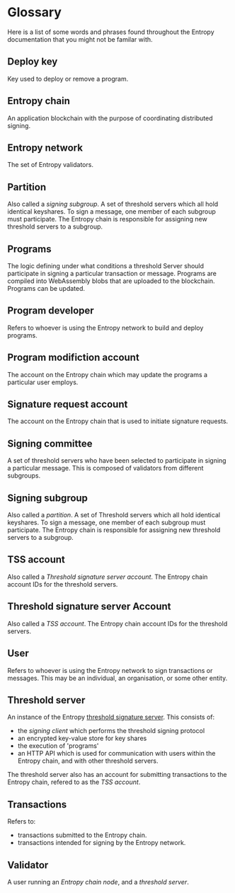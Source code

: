 # Glossary

Here is a list of some words and phrases found throughout the Entropy documentation that you might not be familar with.

## Deploy key

Key used to deploy or remove a program.

## Entropy chain

An application blockchain with the purpose of coordinating distributed signing.

## Entropy network

The set of Entropy validators.

## Partition

Also called a _signing subgroup_. A set of threshold servers which all hold identical keyshares. To sign a message, one member of each subgroup must participate. The Entropy chain is responsible for assigning new threshold servers to a subgroup.

## Programs

The logic defining under what conditions a threshold Server should participate in signing a particular transaction or message. Programs are compiled into WebAssembly blobs that are uploaded to the blockchain. Programs can be updated.

## Program developer

Refers to whoever is using the Entropy network to build and deploy programs.

## Program modifiction account

The account on the Entropy chain which may update the programs a particular user employs.

## Signature request account

The account on the Entropy chain that is used to initiate signature requests.

## Signing committee

A set of threshold servers who have been selected to participate in signing a particular message. This is composed of validators from different subgroups.

## Signing subgroup

Also called a _partition_. A set of Threshold servers which all hold identical keyshares. To sign a message, one member of each subgroup must participate. The Entropy chain is responsible for assigning new threshold servers to a subgroup.

## TSS account

Also called a _Threshold signature server account_. The Entropy chain account IDs for the threshold servers.

## Threshold signature server Account

Also called a _TSS account_. The Entropy chain account IDs for the threshold servers.

## User

Refers to whoever is using the Entropy network to sign transactions or messages. This may be an individual, an organisation, or some other entity.

## Threshold server

An instance of the Entropy [threshold signature server](https://github.com/entropyxyz/entropy-core/tree/master/crates/threshold-signature-server). This consists of:

- the _signing client_ which performs the threshold signing protocol
- an encrypted key-value store for key shares
- the execution of 'programs'
- an HTTP API which is used for communication with users within the Entropy chain, and with other threshold servers. 

The threshold server also has an account for submitting transactions to the Entropy chain, refered to as the _TSS account_.

## Transactions

Refers to: 

- transactions submitted to the Entropy chain.
- transactions intended for signing by the Entropy network.

## Validator

A user running an _Entropy chain node_, and a _threshold server_.
